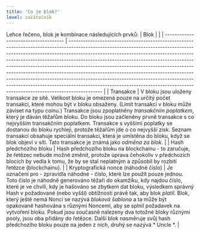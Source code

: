 ```yaml
---
title: 'Co je blok?'
level: začátečník
---
```


Lehce řečeno, blok je kombinace následujících prvků:
| Blok                                 |                                                                                                                                                                                                                                                                                                                                                                                                                                                                                                                                                                                                                                                                |
| ------------------------------------ | -------------------------------------------------------------------------------------------------------------------------------------------------------------------------------------------------------------------------------------------------------------------------------------------------------------------------------------------------------------------------------------------------------------------------------------------------------------------------------------------------------------------------------------------------------------------------------------------------------------------------------------------------------------- |
| Transakce                            | V bloku jsou uloženy transakce ze sítě. Velikost bloku je omezená pouze na určitý počet transakcí, které mohou být v bloku obsaženy. (Limit transakcí v bloku může záviset na typu coinu.) Transakce jsou zpoplatněny *transakčním poplatkem*, který je dáván těžařům bloku. Do bloku jsou začleněny prvně transakce s co nejvyšším transakčním poplatkem. Transakce s vyššími poplatky se dostanou do bloku rychleji, protože těžařům jde o co nejvyšší zisk. Seznam transakcí obsahuje speciální transakci, která je umístěna do bloku, když se blok objeví v síti. Tato transakce je známá jako *odměna za blok*.                                           |
| Hash předchozího bloku               | Hash předchozího bloku na blockchainu - to zaručuje, že řetězec nebude možné změnit, protože úprava čehokoliv v předchozích blocích by vedla k tomu, že by se stal neplatným a způsobil by rozbití řetězce (blockchainu).                                                                                                                                                                                                                                                                                                                                                                                                                                      |
| Kryptografická nonce (náhodné číslo) | Je označení pro - zpravidla náhodné - číslo, které lze použít pouze jednou. Toto číslo je náhodně generováno těžaři do okamžiku, kdy najdou číslo, které je ve chvíli, kdy je hašováno se zbytkem dat bloku, výsledkem správný Hash v požadované (nebo vyšší) obtížnosti právě tak, aby blok *platil*. Blok, který ještě nemá Nonci se nazývá *bloková šablona* a ta může být opakovaně hashována s různými Noncemi, aby se splnil požadavek na vytvoření bloku. Pokud jsou současně nalezeny dva totožné bloky různými pooly, jsou oba přidány do řetězce. Další blok nasměruje svůj hash předchozího bloku pouze na jeden z nich, druhý se nazývá * Uncle *. |
